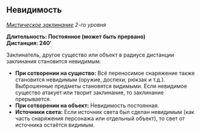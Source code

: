 ## Невидимость

*[Мистическое заклинание](../arcane.md) 2-го уровня*

**Длительность: Постоянное (может быть прервано)**<br>
**Дистанция: 240’**

Заклинатель, другое существо или объект в радиусе дистанции заклинания становится невидимым.

- **При сотворении на существо:** Всё переносимое снаряжение также становится невидимым (оружие, доспехи, рюкзак и т.д.). Выброшенные предметы становятся видимыми. Если невидимое существо атакует или творит заклинание, то заклинание прерывается.
- **При сотворении на объект:** Невидимость постоянная.
- **Источники света:** Если источник света был сделан невидимым (как часть снаряжения персонажа или отдельный объект), то свет от источника остаётся видимым.
